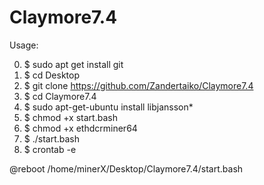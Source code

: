 # Claymore7.4

Usage:

0. $ sudo apt get install git
1. $ cd Desktop
2. $ git clone https://github.com/Zandertaiko/Claymore7.4
3. $ cd Claymore7.4
4. $ sudo apt-get-ubuntu install libjansson*
5. $ chmod +x start.bash
6. $ chmod +x ethdcrminer64
7. $ ./start.bash
8. $ crontab -e

@reboot /home/minerX/Desktop/Claymore7.4/start.bash
